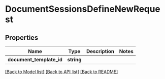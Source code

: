 # DocumentSessionsDefineNewRequest

## Properties
Name | Type | Description | Notes
------------ | ------------- | ------------- | -------------
**document_template_id** | **string** |  | 

[[Back to Model list]](../README.md#documentation-for-models) [[Back to API list]](../README.md#documentation-for-api-endpoints) [[Back to README]](../README.md)


